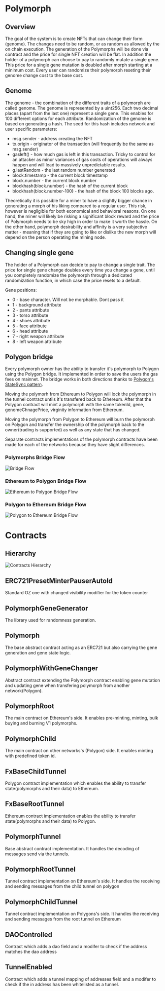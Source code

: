 # Polymorph

## Overview

The goal of the system is to create NFTs that can change their form (genome). The changes need to be random, or as random as allowed by the on chain execution. The generation of the Polymorphs will be done via contract and the price for single NFT creation will be flat. In addition the holder of a polymorph can choose to pay to randomly mutate a single gene. This price for a single gene mutation is doubled after morph starting at a minimum cost. Every user can randomize their polymorph reseting their genome change cost to the base cost.

## Genome

The genome - the combination of the different traits of a polymorph are called genome. The genome is represented by a uint256. Each two decimal places (apart from the last one) represent a single gene. This enables for 100 different options for each attribute.
Randomization of the genome is based on generating a hash. The seed for this hash includes network and user specific parameters:

- msg.sender - address creating the NFT
- tx.origin - originator of the transaction (will frequently be the same as msg.sender)
- gasleft() - how much gas is left in this transaction. Tricky to control for an attacker as minor variances of gas costs of operations will always happen and will lead to massively unpredictable results.
- g.lastRandom - the last random number generated
- block.timestamp - the current block timestamp
- block.number - the current block number
- blockhash(block.number) - the hash of the current block
- blockhash(block.number-100) - the hash of the block 100 blocks ago.

Theoretically it is possible for a miner to have a slightly bigger chance in generating a morph of his liking compared to a regular user. This risk, however is negligible for both economical and behavioral reasons. On one hand, the miner will likely be risking a significant block reward and the price of Polymorph needs to be sky high in order to make it worth the hassle. On the other hand, polymorph desirability and affinity is a very subjective matter - meaning that if they are going to like or dislike the new morph will depend on the person operating the mining node.

## Changing single gene

The holder of a Polymorph can decide to pay to change a single trait. The price for single gene change doubles every time you change a gene, until you completely randomize the polymorph through a dedicated randomization function, in which case the price resets to a default.

Gene positions:

- 0 - base character. Will not be morphable. Dont pass it
- 1 - background attribute
- 2 - pants attribute
- 3 - torso attribute
- 4 - shoes attribute
- 5 - face attribute
- 6 - head attribute
- 7 - right weapon attribute
- 8 - left weapon attribute

## Polygon bridge

Every polymorph owner has the ability to transfer it's polymorph to Polygon using the Polygon bridge. It implemented in order to save the users the gas fees on mainnet. The bridge works in both directions thanks to [Polygon's StateSync pattern](https://docs.matic.network/docs/develop/l1-l2-communication/state-transfer/).

Moving the polymorh from Ethereum to Polygon will lock the polymorph in the tunnel contract untils it's transfered back to Ethereum. After that the Polygon contract will mint a polymorph with the same tokenId, gene, genomeChnagePrice, virginity information from Ethereum.

Moving the polymorph from Polygon to Ethereum will burn the polymorph on Polygon and transfer the ownership of the polymorph back to the owner(trading is supported) as well as any state that has changed.

Separate contracts implementations of the polymorph contracts have been made for each of the networks because they have slight differences.

### Polymorphs Bridge Flow

![Bridge Flow](https://github.com/UniverseXYZ/Polymorph-Contracts/blob/polymorph-v2-polygon-bridge/diagrams/Polymorph%20Bridge%20Flow.png "Bridge Flow")

### Ethereum to Polygon Bridge Flow

![Ethereum to Polygon Bridge Flow](https://github.com/UniverseXYZ/Polymorph-Contracts/blob/polymorph-v2-polygon-bridge/diagrams/EthereumToPolygonTransfer.png "Ethereum to Polygon Bridge Flow")

### Polygon to Ethereum Bridge Flow

![Polygon to Ethereum Bridge Flow](https://github.com/UniverseXYZ/Polymorph-Contracts/blob/polymorph-v2-polygon-bridge/diagrams/PolymorphToEthereumTransfer.png "Polygon to Ethereum Bridge Flow")

# Contracts

## Hierarchy

![Contracts Hierarchy](https://github.com/UniverseXYZ/Polymorph-Contracts/blob/polymorph-v2-polygon-bridge/diagrams/PolymorphsBridge.png "Contracts Hierarchy")

## ERC721PresetMinterPauserAutoId

Standard OZ one with changed visibility modifier for the token counter

## PolymorphGeneGenerator

The library used for randomness generation.

## Polymorph

The base abstract contract acting as an ERC721 but also carrying the gene generation and gene state logic.

## PolymorphWithGeneChanger

Abstract contract extending the Polymorph contract enabling gene mutation and updating gene when transfering polymorph from another network(Polygon).

## PolymorphRoot

The main contract on Ethereum's side. It enables pre-minting, minting, bulk buying and burning V1 polymorphs.

## PolymorphChild

The main contract on other networks's (Polygon) side. It enables minting with predefined token id.

## FxBaseChildTunnel

Polygon contract implementation which enables the ability to transfer state(polymorphs and their data) to Ethereum.

## FxBaseRootTunnel

Ethereum contract implementation enables the ability to transfer state(polymorphs and their data) to Polygon.

## PolymorphTunnel

Base abstract contract implementation. It handles the decoding of messages send via the tunnels.

## PolymorphRootTunnel

Tunnel contract implementation on Ethereum's side. It handles the receiving and sending messages from the child tunnel on polygon

## PolymorphChildTunnel

Tunnel contract implementation on Polygons's side. It handles the receiving and sending messages from the root tunnel on Ethereum

## DAOControlled

Contract which adds a dao field and a modifer to check if the address matches the dao address

## TunnelEnabled

Contract which adds a tunnel mapping of addresses field and a modifer to check if the in address has been whitelisted as a tunnel.
